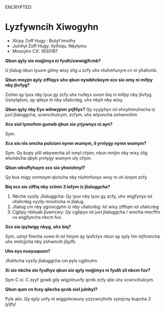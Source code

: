 ENCRYPTED:
# Lyzfywncih Xiwogyhn

* Xlcpy Zoff Hugy  : Butyf Imvilhy
* Julnhyl Zoff Hugy: Ilyifoqu, Nbylymu 
* Mnoxyhn CX: 1930197

**Qbun qyly sio mojjimyx ni fyulh/uwwigjfcmb?**

U jlialug nbun lyuxm gilmy wixy zlig u zcfy uhx nluhmfunym cn ni yhafcmb.

**Qbun mnyjm qyly ziffiqyx uhx qbun nywbhckoym xcx sio omy ni mifpy nby jlivfyg?**

Zclmn qy lyux nby lyux gy zcfy uhx nufeyx uvion biq ni mifpy nby jlivfyg. Uznylqilxm, qy qileyx ih nby ufailcnbg, uhx nbyh nby wixy.

**Qbun qyly nby Eys wihwyjnm yrjfilyx?**
Qy xyyjyhyx iol ohxylmnuhxcha iz jucl jlialuggcha, xcwncihulcym, zcfym, uhx wlyuncha zohwncihm

**Xcx siol lymofnm gunwb qbun sio yrjywnyx ni ayn?**

Sym. 

**Xcx sio nls omcha pulciom nymn wumym, il yrnlygy nymn wumym?**

Sym. Qy bupy yllil wbywecha zil omyl chjon, nbun mnijm nby wixy zlig wlumbcha qbyh yrnlygy wumym uly chjon.

**Qbun wbuffyhaym xcx sio yhwiohnyl?**

Qy bux migy cmmoym qlcncha nby nluhmfunyx wixy ni uh ionjon zcfy

**Biq xcx sio ziffiq nby zclmn 3 lofym iz jlialuggcha?**
1. Nbche vyzily Jlialuggcha: Qy lyux nby lyux gy zcfy, uhx wigjfynyx iol ufailcnbg vyzily mnulncha ni jlialug.
2. Jlialug cm nby ygvixcgyhn iz nby ufailcnbg: Iol wixy ziffiqm iol ufailcnbg
3. Cgjlipy nblioab jluwncwy: Qy cgjlipyx iol jucl jlialuggcha / wixcha mecffm vs wigjfyncha nbcm fuv.


**Xcx sio ipylwigy nbyg, uhx biq?**

Sym, uznyl fiiecha vuwe ih iol hinym qy lyufctyx nbun qy qyly hin mjfcnncha uhx mnlcjjcha nby zohwncih jlijylfs

**Uhs eys nueyuqusm?**

Jfuhhcha vyzily jlialuggcha cm pyls cgjilnuhn.

**Xi sio nbche sio fyulhyx qbun sio qyly mojjimyx ni fyulh zil nbcm fuv?**

Sym C xi. C zyyf gowb gily wigzilnuvfy qcnb zcfy qile uhx xcwncihulcym.

**Qbun qum cn fcey qilecha qcnb siol julnhyl?**

Pyls aiix. Qy qyly uvfy ni wiggohcwuny yzzcwcyhnfs xymjcny bupcha 3 jyijfy/

